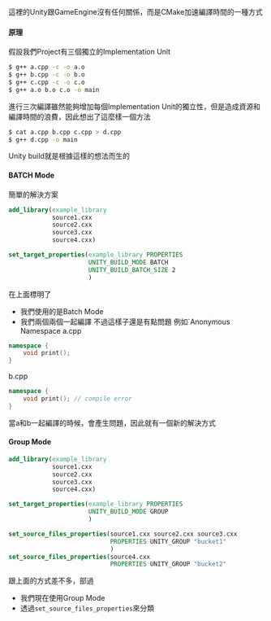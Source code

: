 這裡的Unity跟GameEngine沒有任何關係，而是CMake加速編譯時間的一種方式
#### 原理
假設我們Project有三個獨立的Implementation Unit
``` bash
$ g++ a.cpp -c -o a.o
$ g++ b.cpp -c -o b.o
$ g++ c.cpp -c -o c.o
$ g++ a.o b.o c.o -o main
```
進行三次編譯雖然能夠增加每個Implementation Unit的獨立性，但是造成資源和編譯時間的浪費，因此想出了這麼樣一個方法
``` bash
$ cat a.cpp b.cpp c.cpp > d.cpp
$ g++ d.cpp -o main
```
Unity build就是根據這樣的想法而生的

#### BATCH Mode
簡單的解決方案
``` cmake
add_library(example_library
            source1.cxx
            source2.cxx
            source3.cxx
            source4.cxx)

set_target_properties(example_library PROPERTIES
                      UNITY_BUILD_MODE BATCH
                      UNITY_BUILD_BATCH_SIZE 2
                      )
```
在上面標明了
- 我們使用的是Batch Mode
- 我們兩個兩個一起編譯
不過這樣子還是有點問題
例如`Anonymous Namespace
a.cpp
``` cpp
namespace {
    void print();
}
```
b.cpp
``` cpp
namespace {
    void print(); // compile error
}
```
當a和b一起編譯的時候，會產生問題，因此就有一個新的解決方式

#### Group Mode
``` cmake
add_library(example_library
            source1.cxx
            source2.cxx
            source3.cxx
            source4.cxx)

set_target_properties(example_library PROPERTIES
                      UNITY_BUILD_MODE GROUP
                      )

set_source_files_properties(source1.cxx source2.cxx source3.cxx
                            PROPERTIES UNITY_GROUP "bucket1"
                            )
set_source_files_properties(source4.cxx
                            PROPERTIES UNITY_GROUP "bucket2"
```
跟上面的方式差不多，部過
- 我們現在使用Group Mode
- 透過`set_source_files_properties`來分類
